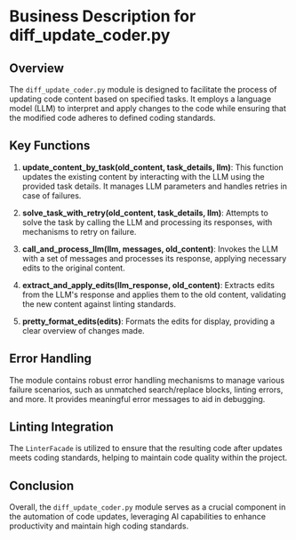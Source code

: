 # Business Description for diff_update_coder.py

## Overview
The `diff_update_coder.py` module is designed to facilitate the process of updating code content based on specified tasks. It employs a language model (LLM) to interpret and apply changes to the code while ensuring that the modified code adheres to defined coding standards.

## Key Functions
1. **update_content_by_task(old_content, task_details, llm)**: This function updates the existing content by interacting with the LLM using the provided task details. It manages LLM parameters and handles retries in case of failures.

2. **solve_task_with_retry(old_content, task_details, llm)**: Attempts to solve the task by calling the LLM and processing its responses, with mechanisms to retry on failure.

3. **call_and_process_llm(llm, messages, old_content)**: Invokes the LLM with a set of messages and processes its response, applying necessary edits to the original content.

4. **extract_and_apply_edits(llm_response, old_content)**: Extracts edits from the LLM's response and applies them to the old content, validating the new content against linting standards.

5. **pretty_format_edits(edits)**: Formats the edits for display, providing a clear overview of changes made.

## Error Handling
The module contains robust error handling mechanisms to manage various failure scenarios, such as unmatched search/replace blocks, linting errors, and more. It provides meaningful error messages to aid in debugging.

## Linting Integration
The `LinterFacade` is utilized to ensure that the resulting code after updates meets coding standards, helping to maintain code quality within the project.

## Conclusion
Overall, the `diff_update_coder.py` module serves as a crucial component in the automation of code updates, leveraging AI capabilities to enhance productivity and maintain high coding standards.